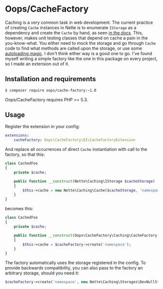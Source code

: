 # Oops/CacheFactory

Caching is a very common task in web development. The current practice of creating `Cache` instances in Nette is to enumerate `IStorage` as a dependency and create the `Cache` by hand, as seen [in the docs](http://doc.nette.org/en/2.3/caching#toc-storage-service). This, however, makes unit testing classes that depend on cache a pain in the you-know-what. You either need to mock the storage and go through `Cache` code to find what methods are called upon the storage, or use some [autoloading magic](http://docs.mockery.io/en/latest/cookbook/mocking_hard_dependencies.html). I don't think either way is a good one to go. I've found myself writing a simple factory like the one in this package on every project, so I made an extension out of it.


## Installation and requirements

```bash
$ composer require oops/cache-factory:~1.0
```

Oops/CacheFactory requires PHP >= 5.3.


## Usage

Register the extension in your config:

```yaml
extensions:
	cacheFactory: Oops\CacheFactory\DI\CacheFactoryExtension
```

And replace all occurrences of direct `Cache` instantiation with call to the factory, so that this:

```php
class CachedFoo
{
	private $cache;

	public function __construct(Nette\Caching\IStorage $cacheStorage)
	{
		$this->cache = new Nette\Caching\Cache($cacheStorage, 'namespace');
	}
}
```

becomes this:

```php
class CachedFoo
{
	private $cache;

	public function __construct(Oops\CacheFactory\Caching\CacheFactory $cacheFactory)
	{
		$this->cache = $cacheFactory->create('namespace');
	}
}
```

The factory automatically uses the storage registered in the config. To provide backwards compatibility, you can also pass to the factory an arbitrary storage, should you need it:

```php
$cacheFactory->create('namespace', new Nette\Caching\Storages\DevNullStorage());
```
